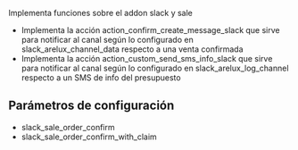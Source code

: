 Implementa funciones sobre el addon slack y sale

- Implementa la acción action_confirm_create_message_slack que sirve para notificar al canal según lo configurado en slack_arelux_channel_data respecto a una venta confirmada 
- Implementa la acción action_custom_send_sms_info_slack que sirve para notificar al canal según lo configurado en slack_arelux_log_channel respecto a un SMS de info del presupuesto

## Parámetros de configuración
- slack_sale_order_confirm
- slack_sale_order_confirm_with_claim 
